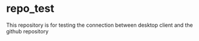 # repo_test
This repository is for testing the connection between desktop client and the github repository
